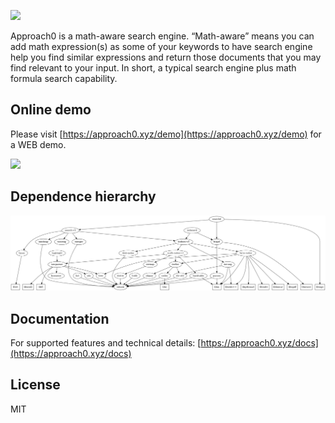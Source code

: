 ![](https://raw.githubusercontent.com/approach0/search-engine-docs-eng/master/logo.png)

Approach0 is a math-aware search engine. “Math-aware” means you can add math expression(s) as some of your keywords to have search engine help you find similar expressions and return those documents that you may find relevant to your input. In short, a typical search engine plus math formula search capability.

## Online demo
Please visit [https://approach0.xyz/demo](https://approach0.xyz/demo) for a WEB demo.

![](https://github.com/approach0/search-engine-docs-eng/raw/master/img/clip.gif)

## Dependence hierarchy
![](https://raw.githubusercontent.com/approach0/docs/master/img/dep.png)

## Documentation
For supported features and technical details:
[https://approach0.xyz/docs](https://approach0.xyz/docs)

## License
MIT

